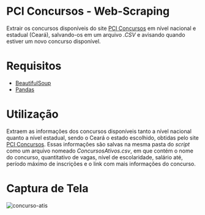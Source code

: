 # PCI Concursos - Web-Scraping
Extrair os concursos disponíveis do site [PCI Concursos](https://www.pciconcursos.com.br/) em nível nacional e estadual (Ceará), salvando-os em um arquivo *.CSV* e avisando quando estiver um novo concurso disponível. 

# Requisitos
* [BeautifulSoup](https://www.crummy.com/software/BeautifulSoup/bs4/doc/)
* [Pandas](https://pandas.pydata.org/)

# Utilização
Extraem as informações dos concursos disponíveis tanto a nível nacional quanto a nível estadual, sendo o Ceará o estado escolhido, obtidas pelo site [PCI Concursos](https://www.pciconcursos.com.br/). Essas informações são salvas na mesma pasta do *script* como um arquivo nomeado *ConcursosAtivos.csv*, em que contém o nome do concurso, quantitativo de vagas, nível de escolaridade, salário até, período máximo de inscrições e o link com mais informações do concurso. 

# Captura de Tela
![concurso-atis](https://user-images.githubusercontent.com/56649205/73771040-4b0e1980-475c-11ea-9458-8b957cdeb212.PNG)
